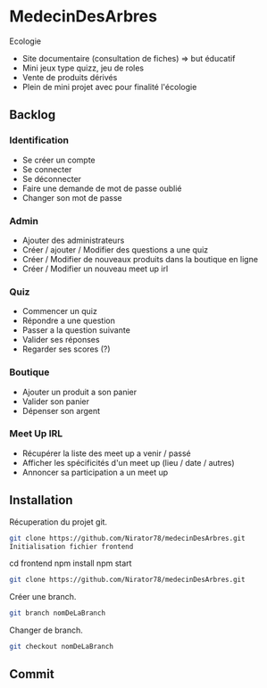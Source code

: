 # MedecinDesArbres
Ecologie
- Site documentaire (consultation de fiches) => but éducatif
- Mini jeux type quizz, jeu de roles
- Vente de produits dérivés
- Plein de mini projet avec pour finalité l'écologie

## Backlog
### Identification
- Se créer un compte
- Se connecter
- Se déconnecter
- Faire une demande de mot de passe oublié
- Changer son mot de passe
### Admin
- Ajouter des administrateurs
- Créer / ajouter / Modifier des questions a une quiz
- Créer / Modifier de nouveaux produits dans la boutique en ligne
- Créer / Modifier un nouveau meet up irl 
### Quiz 
- Commencer un quiz
- Répondre a une question
- Passer a la question suivante
- Valider ses réponses
- Regarder ses scores (?) 
### Boutique
- Ajouter un produit a son panier
- Valider son panier
- Dépenser son argent 
### Meet Up IRL
- Récupérer la liste des meet up a venir / passé
- Afficher les spécificités d'un meet up (lieu / date / autres) 
- Annoncer sa participation a un meet up
## Installation
Récuperation du projet git.
```bash
git clone https://github.com/Nirator78/medecinDesArbres.git
Initialisation fichier frontend
```
cd frontend
npm install
npm start
```bash
git clone https://github.com/Nirator78/medecinDesArbres.git
```
Créer une branch.
```bash
git branch nomDeLaBranch
```
Changer de branch.
```bash
git checkout nomDeLaBranch
```
## Commit
